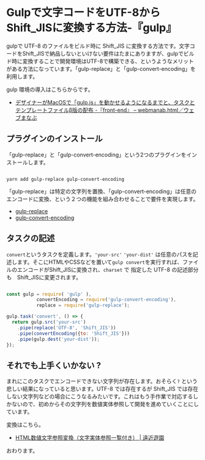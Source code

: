 # Gulpで文字コードをUTF-8からShift_JISに変換する方法-『gulp』

gulpで UTF-8 のファイルをビルド時に Shift_JIS に変換する方法です。文字コードをShift_JISで納品しないといけない要件はたまにありますが、gulpでビルド時に変換することで開発環境はUTF-8で構築できる、というようなメリットがある方法になっています。「gulp-replace」と「gulp-convert-encoding」を利用します。

gulp 環境の導入はこちらからです。

* [デザイナーがMacOSで「gulp.js」を動かせるようになるまでと、タスクとテンプレートファイルβ版の配布 -『front-end』 – webmanab.html／ウェブまなぶ](https://webmanab-html.com/tip/macos-gulp-init/)


 
## プラグインのインストール
「gulp-replace」と「gulp-convert-encoding」という2つのプラグインをインストールします。

```bath

yarn add gulp-replace gulp-convert-encoding

```

「gulp-replace」は特定の文字列を置換、「gulp-convert-encoding」は任意のエンコードに変換、という２つの機能を組み合わせることで要件を実現します。

* [gulp-replace](https://www.npmjs.com/package/gulp-replace)
* [gulp-convert-encoding](https://www.npmjs.com/package/gulp-convert-encoding)



## タスクの記述
`convert`というタスクを定義します。`'your-src'` `'your-dist'` は任意のパスを記述します。そこにHTMLやCSSなどを置いて`gulp convert`を実行すれば、ファイルのエンコードがShift_JISに変換され、`charset` で
指定した UTF-8 の記述部分も　Shift_JISに変更されます。

```js

const gulp = require( 'gulp' ),
           convertEncoding = require('gulp-convert-encoding'),
           replace = require('gulp-replace');

gulp.task('convert', () => {
  return gulp.src('your-src')
    .pipe(replace('UTF-8', 'Shift_JIS'))
    .pipe(convertEncoding({to: 'Shift_JIS'}))
    .pipe(gulp.dest('your-dist'));
});

```


## それでも上手くいかない ?
まれにこのタスクでエンコードできない文字列が存在します。おそらく`?` という悲しい結果になっていると思います。UTF-8 では存在するが Shift_JIS では存在しない文字列などの場合にこうなるみたいです。これはもう手作業で対応するしかないので、初めからその文字列を数値実体参照して開発を進めていくことにしています。

変換はこちら。

* [HTML数値文字参照変換（文字実体参照一覧付き） | 遠近遊園](http://ochikochi.com/tool/character/)






おわります。

